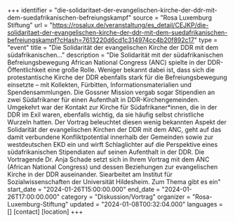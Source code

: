+++
identifier = "die-solidaritaet-der-evangelischen-kirche-der-ddr-mit-dem-suedafrikanischen-befreiungskampf"
source = "Rosa Luxemburg Stiftung"
url = "https://rosalux.de/veranstaltung/es_detail/CEJKP/die-solidaritaet-der-evangelischen-kirche-der-ddr-mit-dem-suedafrikanischen-befreiungskampf?cHash=7613220d6cd1c314974cc4b20f892c17"
type = "event"
title = "Die Solidarität der evangelischen Kirche der DDR mit dem südafrikanischen…"
description = "Die Solidarität mit der südafrikanischen Befreiungsbewegung African National Congress (ANC) spielte in der DDR-Öffentlichkeit eine große Rolle. Weniger bekannt dabei ist, dass sich die protestantische Kirche der DDR ebenfalls stark für die Befreiungsbewegung einsetzte – mit Kollekten, Fürbitten, Informationsmaterialien und Spendensammlungen. Die Gossner Mission vergab sogar Stipendien an zwei Südafrikaner für einen Aufenthalt in DDR-Kirchengemeinden. Umgekehrt war der Kontakt zur Kirche für Südafrikaner*innen, die in der DDR im Exil waren, ebenfalls wichtig, da sie häufig selbst christliche Wurzeln hatten. 
Der Vortrag beleuchtet diesen wenig bekannten Aspekt der Solidarität der evangelischen Kirchen der DDR mit dem ANC, geht auf das damit verbundene Konfliktpotential innerhalb der Gemeinden sowie zur westdeutschen EKD ein und wirft Schlaglichter auf die Perspektive eines südafrikanischen Stipendiaten auf seinen Aufenthalt in der DDR.
Die Vortragende Dr. Anja Schade setzt sich in Ihrem Vortrag mit dem ANC (African National Congress) und dessen Beziehungen zur evangelischen Kirche in der DDR auseinander. Siearbeitet am Institut für Sozialwissenschaften der Universität Hildesheim. 
Zum Thema gibt es ein"
start_date = "2024-01-26T15:00:00.000"
end_date = "2024-01-26T17:00:00.000"
category = "Diskussion/Vortrag"
organizer = "Rosa-Luxemburg-Stiftung"
updated = "2024-01-08T00:32:04.000"
languages = []
[contact]
[location]
+++